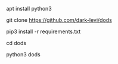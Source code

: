 apt install python3

git clone https://github.com/dark-levi/dods

pip3 install -r requirements.txt

cd dods

python3 dods

